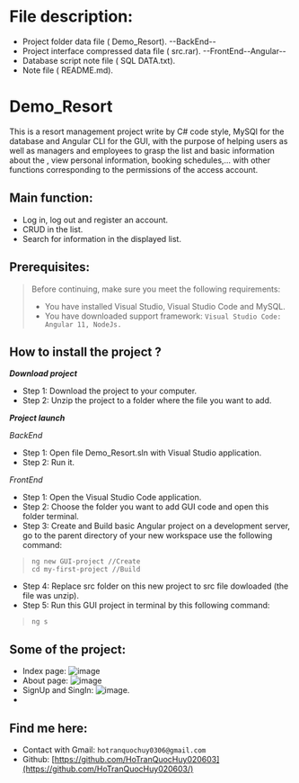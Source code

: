 # File description: 
- Project folder data file ( Demo_Resort). --BackEnd--
- Project interface compressed data file ( src.rar). --FrontEnd--Angular--
- Database script note file ( SQL DATA.txt).
- Note file ( README.md).
# Demo_Resort
This is a resort management project write by C# code style, MySQl for the database and Angular CLI for the GUI, with the purpose of helping users as well as managers and employees to grasp the list and basic information about the , view personal information, booking schedules,... with other functions corresponding to the permissions of the access account.
## Main function:
- Log in, log out and register an account.
- CRUD in the list.
- Search for information in the displayed list.
## Prerequisites:
> Before continuing, make sure you meet the following requirements:
> * You have installed Visual Studio, Visual Studio Code and MySQL.
> * You have downloaded support framework: `Visual Studio Code: Angular 11, NodeJs.`
## How to install the project ?
***Download project***
- Step 1: Download the project to your computer.
- Step 2: Unzip the project to a folder where the file you want to add.
  
***Project launch***

 *BackEnd*
- Step 1: Open file Demo_Resort.sln with Visual Studio application.
- Step 2: Run it.

 *FrontEnd*
- Step 1: Open the Visual Studio Code application.
- Step 2: Choose the folder you want to add GUI code and open this folder terminal.
- Step 3: Create and Build basic Angular project on a development server, go to the parent directory of your new workspace use the following command:
>     ng new GUI-project //Create
>     cd my-first-project //Build
- Step 4: Replace src folder on this new project to src file dowloaded (the file was unzip).
- Step 5: Run this GUI project in terminal by this following command:
>     ng s
## Some  of the project:
- Index page:
    ![image](https://github.com/HoTranQuocHuy020603/Demo_Resort/assets/89513083/b770e707-98a1-4d49-a309-85b89de995b6)
- About page:
    ![image](https://github.com/HoTranQuocHuy020603/Demo_Resort/assets/89513083/def16d7f-21e8-4680-81e9-ac84102bda3f)
- SignUp and SingIn:
    ![image](https://github.com/HoTranQuocHuy020603/Demo_Resort/assets/89513083/6a8bb295-1c0a-4e2b-a835-0e40e48ea439).
- 
## Find me here:
- Contact with Gmail: `hotranquochuy0306@gmail.com`
- Github: [https://github.com/HoTranQuocHuy020603](https://github.com/HoTranQuocHuy020603/)

